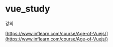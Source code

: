 # vue_study

강의

[https://www.inflearn.com/course/Age-of-Vuejs/](https://www.inflearn.com/course/Age-of-Vuejs/)
